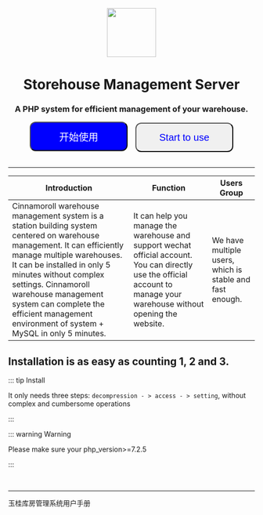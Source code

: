 <center><img src="https://s1.ax1x.com/2022/05/17/O4wwRK.jpg" width="100" height="100"></center>

<center><h1>Storehouse Management Server</h1></center>

<center><h3>A PHP system for efficient management of your warehouse.</h3></center>

<center>
  <a href="/zh-cn/"><button style="width:200px;height:60px;background-color:blue;color:white;font-size:20px;border-radius:12px;">开始使用</button></a>
  &nbsp;&nbsp;
  <a href="/en-us/"><button style="width:200px;height:60px;background-color:#F0F0F0;color:blue;font-size:20px;border-radius:12px;">Start to use</button></a>
</center>

<br>
<hr>

| Introduction | Function | Users Group |
| ------------ | -------- | ----------- |
| Cinnamoroll warehouse management system is a station building system centered on warehouse management. It can efficiently manage multiple warehouses. It can be installed in only 5 minutes without complex settings. Cinnamoroll warehouse management system can complete the efficient management environment of system + MySQL in only 5 minutes. | It can help you manage the warehouse and support wechat official account. You can directly use the official account to manage your warehouse without opening the website. | We have multiple users, which is stable and fast enough. |

## Installation is as easy as counting 1, 2 and 3.

::: tip Install

It only needs three steps: `decompression - > access - > setting`, without complex and cumbersome operations

:::

::: warning Warning

Please make sure your php_version>=7.2.5

:::

<br>
<hr>

玉桂库房管理系统用户手册
